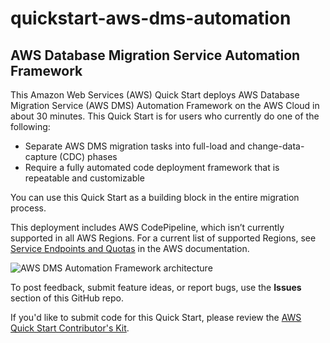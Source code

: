# quickstart-aws-dms-automation
## AWS Database Migration Service Automation Framework

This Amazon Web Services (AWS) Quick Start deploys AWS Database Migration Service (AWS DMS) Automation Framework on the AWS Cloud in about 30 minutes. This Quick Start is for users who currently do one of the following:

 - Separate AWS DMS migration tasks into full-load and change-data-capture (CDC) phases 
 - Require a fully automated code deployment framework that is repeatable and customizable

You can use this Quick Start as a building block in the entire migration process.

This deployment includes AWS CodePipeline, which isn’t currently supported in all AWS Regions. For a current list of supported Regions, see [Service Endpoints and Quotas](https://docs.aws.amazon.com/general/latest/gr/aws-service-information.html) in the AWS documentation.

![AWS DMS Automation Framework architecture](https://d0.awsstatic.com/partner-network/QuickStart/datasheets/aws-dms-automation-framework-architecture-diagram.png)

To post feedback, submit feature ideas, or report bugs, use the **Issues** section of this GitHub repo.

If you'd like to submit code for this Quick Start, please review the [AWS Quick Start Contributor's Kit](https://aws-quickstart.github.io/).
